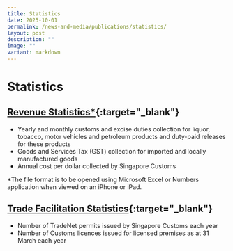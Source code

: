 ```yaml
---
title: Statistics
date: 2025-10-01
permalink: /news-and-media/publications/statistics/
layout: post
description: ""
image: ""
variant: markdown
---
```

# Statistics

## [Revenue Statistics*](https://go.gov.sg/revenuestats-jul25){:target="_blank"} 

-   Yearly and monthly customs and excise duties collection for liquor, tobacco, motor vehicles and petroleum products and duty-paid releases for these products
-   Goods and Services Tax (GST) collection for imported and locally manufactured goods
-   Annual cost per dollar collected by Singapore Customs

*The file format is to be opened using Microsoft Excel or Numbers application when viewed on an iPhone or iPad.

## [Trade Facilitation Statistics](/files/news-and-media/tradefacilitationstatsfy20fy24.pdf){:target="_blank"} 

-   Number of TradeNet permits issued by Singapore Customs each year
-   Number of Customs licences issued for licensed premises as at 31 March each year